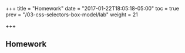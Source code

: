 +++
title = "Homework"
date = "2017-01-22T18:05:18-05:00"
toc = true
prev = "/03-css-selectors-box-model/lab"
weight = 21

+++

## Homework

